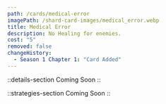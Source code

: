 ```yaml
---
path: /cards/medical-error
imagePath: /shard-card-images/medical_error.webp
title: Medical Error
description: No Healing for enemies.
cost: "5"
removed: false
changeHistory:
  - Season 1 Chapter 1: "Card Added"
---
```


::details-section
Coming Soon
::

::strategies-section
Coming Soon
::
